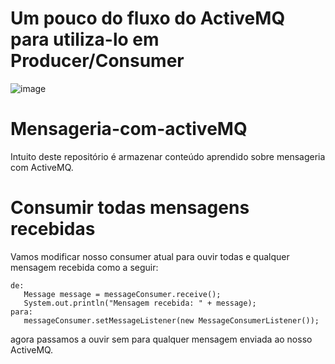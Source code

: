 # Um pouco do fluxo do ActiveMQ para utiliza-lo em Producer/Consumer
![image](https://user-images.githubusercontent.com/68428764/91353769-1b8b3100-e7c2-11ea-958e-e27ce354b35f.png)

# Mensageria-com-activeMQ
Intuito deste repositório é armazenar conteúdo aprendido sobre mensageria com ActiveMQ.

# Consumir todas mensagens recebidas
 Vamos modificar nosso consumer atual para ouvir todas e qualquer mensagem recebida como a seguir:
 ```
 de:
    Message message = messageConsumer.receive();
    System.out.println("Mensagem recebida: " + message);
 para:
    messageConsumer.setMessageListener(new MessageConsumerListener());
 ```
  agora passamos a ouvir sem para qualquer mensagem enviada ao nosso ActiveMQ.
